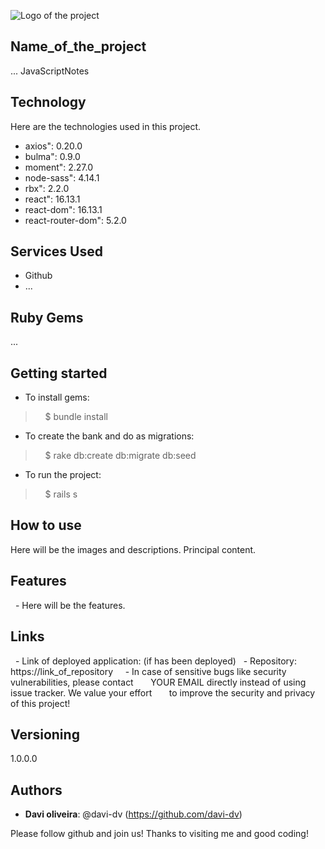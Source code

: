 ![Logo of the project](http://logo_link)

## Name_of_the_project

... JavaScriptNotes


## Technology 

Here are the technologies used in this project.

* axios": 0.20.0
* bulma": 0.9.0
* moment": 2.27.0
* node-sass": 4.14.1
* rbx": 2.2.0
* react": 16.13.1
* react-dom": 16.13.1
* react-router-dom": 5.2.0
   


## Services Used

* Github
* ...


## Ruby Gems
...

## Getting started

* To install gems:
>    $ bundle install
* To create the bank and do as migrations:
>    $ rake db:create db:migrate db:seed
* To run the project:
>    $ rails s

## How to use

Here will be the images and descriptions. Principal content.


## Features

  - Here will be the features.


## Links

  - Link of deployed application: (if has been deployed)
  - Repository: https://link_of_repository
    - In case of sensitive bugs like security vulnerabilities, please contact
      YOUR EMAIL directly instead of using issue tracker. We value your effort
      to improve the security and privacy of this project!


## Versioning

1.0.0.0


## Authors

* **Davi oliveira**: @davi-dv (https://github.com/davi-dv)


Please follow github and join us!
Thanks to visiting me and good coding!
